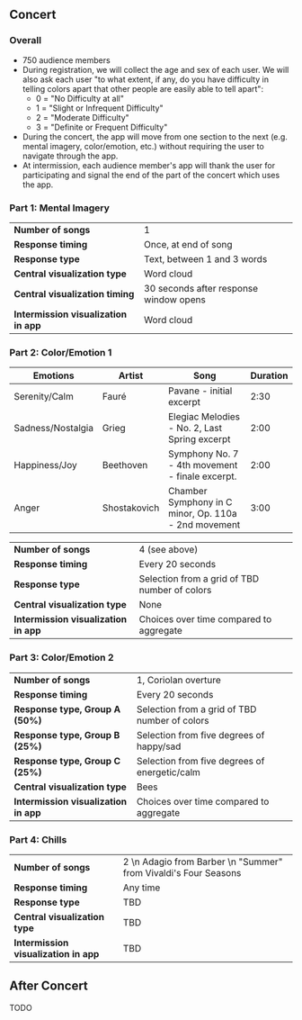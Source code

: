 ## Concert
### Overall
* 750 audience members
* During registration, we will collect the age and sex of each user. We will also ask each user "to what extent, if any, do you have difficulty in telling colors apart that other people are easily able to tell apart":
    * 0 = "No Difficulty at all"
    * 1 = "Slight or Infrequent Difficulty" 
    * 2 = "Moderate Difficulty"
    * 3 = "Definite or Frequent Difficulty"
* During the concert, the app will move from one section to the next (e.g. mental imagery, color/emotion, etc.) without requiring the user to navigate through the app.
* At intermission, each audience member's app will thank the user for participating and signal the end of the part of the concert which uses the app.

### Part 1: Mental Imagery
|                                       |                                        |
|---------------------------------------|----------------------------------------|
| **Number of songs**                   | 1                                      |
| **Response timing**                   | Once, at end of song                   |
| **Response type**                     | Text, between 1 and 3 words            |
| **Central visualization type**        | Word cloud                             |
| **Central visualization timing**      | 30 seconds after response window opens |
| **Intermission visualization in app** | Word cloud                             |

### Part 2: Color/Emotion 1
| Emotions          | Artist       | Song                                                 | Duration |
|-------------------|--------------|------------------------------------------------------|----------|
| Serenity/Calm     | Fauré        | Pavane - initial excerpt                             | 2:30     |
| Sadness/Nostalgia | Grieg        | Elegiac Melodies - No. 2, Last Spring excerpt        | 2:00     |
| Happiness/Joy     | Beethoven    | Symphony No. 7 - 4th movement - finale excerpt.      | 2:00     |
| Anger             | Shostakovich | Chamber Symphony in C minor, Op. 110a - 2nd movement | 3:00     |

|                                       |                                                |
|---------------------------------------|------------------------------------------------|
| **Number of songs**                   | 4 (see above)                                  |
| **Response timing**                   | Every 20 seconds                               |
| **Response type**                     | Selection from a grid of TBD number of colors  |
| **Central visualization type**        | None                                           |
| **Intermission visualization in app** | Choices over time compared to aggregate        |

### Part 3: Color/Emotion 2
|                                       |                                                |
|---------------------------------------|------------------------------------------------|
| **Number of songs**                   | 1, Coriolan overture                           |
| **Response timing**                   | Every 20 seconds                               |
| **Response type, Group A (50%)**      | Selection from a grid of TBD number of colors  |
| **Response type, Group B (25%)**      | Selection from five degrees of happy/sad       |
| **Response type, Group C (25%)**      | Selection from five degrees of energetic/calm  |
| **Central visualization type**        | Bees                                           |
| **Intermission visualization in app** | Choices over time compared to aggregate        |

### Part 4: Chills
|                                       |                                                                 |
|---------------------------------------|-----------------------------------------------------------------|
| **Number of songs**                   | 2 \n Adagio from Barber \n "Summer" from Vivaldi's Four Seasons |
| **Response timing**                   | Any time                                                        |
| **Response type**                     | TBD                                                             |
| **Central visualization type**        | TBD                                                             |
| **Intermission visualization in app** | TBD                                                             |

## After Concert
TODO